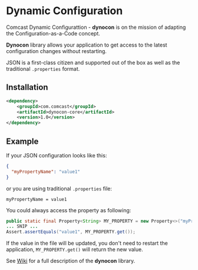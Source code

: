 # Dynamic Configuration

Comcast Dynamic Configurattion - **dynocon** is on the mission of adapting the Configuration-as-a-Code concept.

**Dynocon** library allows your application to get access to the latest configuration changes without restarting.

JSON is a first-class citizen and supported out of the box as well as the traditional `.properties` format.

## Installation

```xml
<dependency>
	<groupId>com.comcast</groupId>
	<artifactId>dynocon-core</artifactId>
	<version>1.0</version>
</dependency>
```

## Example

If your JSON configuration looks like this:
```json
{
  "myPropertyName": "value1"
}
```
or you are using traditional `.properties` file:
```properties
myPropertyName = value1
```

You could always access the property as following:
```java
public static final Property<String> MY_PROPERTY = new Property<>("myPropertyName", String.class);
... SNIP ...
Assert.assertEquals("value1", MY_PROPERTY.get());
```
If the value in the file will be updated, you don't need to restart the application, `MY_PROPERTY.get()` will return the new value.

See [Wiki](/wiki) for a full description of the **dynocon** library. 
